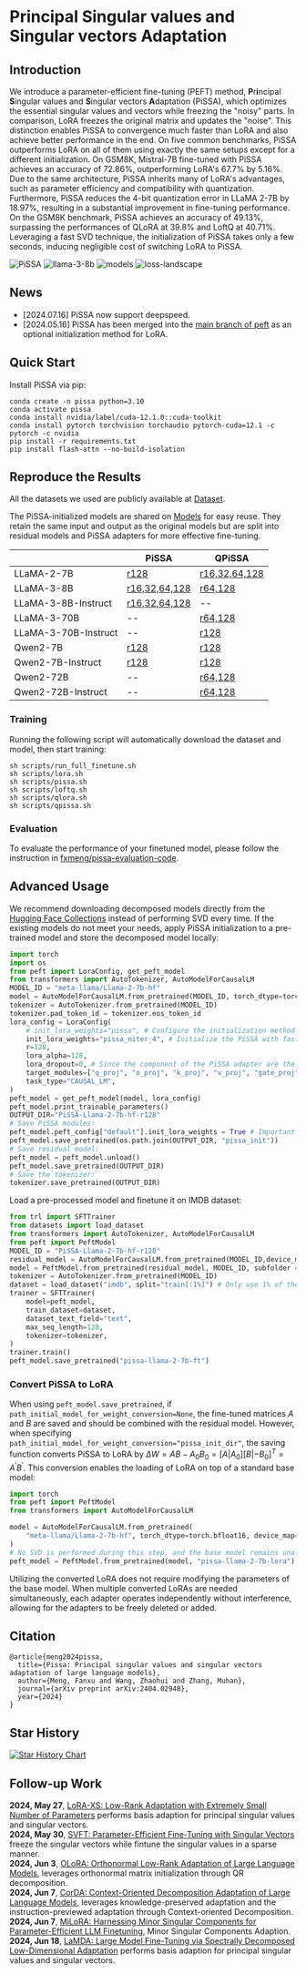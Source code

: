 # **P**r**i**ncipal **S**ingular values and **S**ingular vectors **A**daptation

## Introduction
We introduce a parameter-efficient fine-tuning (PEFT) method, **P**r**i**ncipal **S**ingular values and **S**ingular vectors **A**daptation (PiSSA), which optimizes the essential singular values and vectors while freezing the "noisy" parts. In comparison, LoRA freezes the original matrix and updates the "noise". This distinction enables PiSSA to convergence much faster than LoRA and also achieve better performance in the end. On five common benchmarks, PiSSA outperforms LoRA on all of them using exactly the same setups except for a different initialization. On GSM8K, Mistral-7B fine-tuned with PiSSA achieves an accuracy of 72.86\%, outperforming LoRA's 67.7\% by 5.16\%.
Due to the same architecture, PiSSA inherits many of LoRA's advantages, such as parameter efficiency and compatibility with quantization. 
Furthermore, PiSSA reduces the 4-bit quantization error in LLaMA 2-7B by 18.97\%, resulting in a substantial improvement in fine-tuning performance. On the GSM8K benchmark, PiSSA achieves an accuracy of 49.13\%, surpassing the performances of QLoRA at 39.8\% and LoftQ at 40.71\%.
Leveraging a fast SVD technique, the initialization of PiSSA takes only a few seconds, inducing negligible cost of switching LoRA to PiSSA.

![PiSSA](./assets/full-lora-pissa.png)
![llama-3-8b](./assets/llama3.png)
![models](./assets/models.png)
![loss-landscape](./assets/loss_landscape.gif)
## News
- [2024.07.16] PiSSA now support deepspeed.
- [2024.05.16] PiSSA has been merged into the [main branch of peft](https://github.com/huggingface/peft) as an optional initialization method for LoRA.

## Quick Start

Install PiSSA via pip:
```
conda create -n pissa python=3.10
conda activate pissa
conda install nvidia/label/cuda-12.1.0::cuda-toolkit
conda install pytorch torchvision torchaudio pytorch-cuda=12.1 -c pytorch -c nvidia
pip install -r requirements.txt
pip install flash-attn --no-build-isolation
```

## Reproduce the Results
All the datasets we used are publicly available at [Dataset](https://huggingface.co/collections/fxmeng/pissa-datasets-661ce700721235e542a5d7a8).

The PiSSA-initialized models are shared on [Models](https://huggingface.co/collections/fxmeng/pissa-qwen2-666a55e58b6feadc1015aa75) for easy reuse. They retain the same input and output as the original models but are split into residual models and PiSSA adapters for more effective fine-tuning.

|  | PiSSA | QPiSSA |
| --- | --- | --- |
| LLaMA-2-7B | [r128](https://huggingface.co/collections/fxmeng/pissa-llama-2-7b-66377477f7acbb051bc5dc6c) | [r16,32,64,128](https://huggingface.co/collections/fxmeng/pissa-llama-2-7b-66377477f7acbb051bc5dc6c) |
| LLaMA-3-8B | [r16,32,64,128](https://huggingface.co/collections/fxmeng/pissa-llama-3-8b-6637591fe4156d34a4191628) | [r64,128](https://huggingface.co/collections/fxmeng/pissa-llama-3-8b-6637591fe4156d34a4191628) |
| LLaMA-3-8B-Instruct | [r16,32,64,128](https://huggingface.co/collections/fxmeng/pissa-llama-3-8b-instruct-663774dbd2174225c139a653) | -- |
| LLaMA-3-70B | -- | [r64,128](https://huggingface.co/collections/fxmeng/pissa-llama-3-70b-66376205164dfca129a4caf1) |
| LLaMA-3-70B-Instruct | -- | [r128](https://huggingface.co/collections/fxmeng/pissa-llama-3-70b-66376205164dfca129a4caf1) |
| Qwen2-7B | [r128](https://huggingface.co/collections/fxmeng/pissa-qwen2-666a55e58b6feadc1015aa75) | [r128](https://huggingface.co/collections/fxmeng/pissa-qwen2-666a55e58b6feadc1015aa75) |
| Qwen2-7B-Instruct | [r128](https://huggingface.co/collections/fxmeng/pissa-qwen2-666a55e58b6feadc1015aa75) | [r128](https://huggingface.co/collections/fxmeng/pissa-qwen2-666a55e58b6feadc1015aa75) |
| Qwen2-72B | --| [r64,128](https://huggingface.co/collections/fxmeng/pissa-qwen2-666a55e58b6feadc1015aa75) |
| Qwen2-72B-Instruct | --| [r64,128](https://huggingface.co/collections/fxmeng/pissa-qwen2-666a55e58b6feadc1015aa75) |

### Training
Running the following script will automatically download the dataset and model, then start training:
```
sh scripts/run_full_finetune.sh
sh scripts/lora.sh
sh scripts/pissa.sh
sh scripts/loftq.sh
sh scripts/qlora.sh
sh scripts/qpissa.sh
```
### Evaluation
To evaluate the performance of your finetuned model, please follow the instruction in [fxmeng/pissa-evaluation-code](https://huggingface.co/datasets/fxmeng/pissa-evaluation-code).

## Advanced Usage
We recommend downloading decomposed models directly from the [Hugging Face Collections](https://huggingface.co/collections/fxmeng) instead of performing SVD every time.
If the existing models do not meet your needs, apply PiSSA initialization to a pre-trained model and store the decomposed model locally:
```python
import torch
import os
from peft import LoraConfig, get_peft_model
from transformers import AutoTokenizer, AutoModelForCausalLM
MODEL_ID = "meta-llama/Llama-2-7b-hf"
model = AutoModelForCausalLM.from_pretrained(MODEL_ID, torch_dtype=torch.bfloat16, device_map="auto")
tokenizer = AutoTokenizer.from_pretrained(MODEL_ID)
tokenizer.pad_token_id = tokenizer.eos_token_id
lora_config = LoraConfig(
    # init_lora_weights="pissa", # Configure the initialization method to "pissa", which may take several minutes to execute SVD on the pre-trained model.
    init_lora_weights="pissa_niter_4", # Initialize the PiSSA with fast SVD, which completes in just a few seconds.
    r=128,
    lora_alpha=128,
    lora_dropout=0, # Since the component of the PiSSA adapter are the principal singular values and vectors, dropout should be set to 0 to avoid random discarding.
    target_modules=["q_proj", "o_proj", "k_proj", "v_proj", "gate_proj", "up_proj", "down_proj"],
    task_type="CAUSAL_LM",
)
peft_model = get_peft_model(model, lora_config)
peft_model.print_trainable_parameters()
OUTPUT_DIR="PiSSA-Llama-2-7b-hf-r128"
# Save PiSSA modules:
peft_model.peft_config["default"].init_lora_weights = True # Important
peft_model.save_pretrained(os.path.join(OUTPUT_DIR, "pissa_init"))
# Save residual model:
peft_model = peft_model.unload()
peft_model.save_pretrained(OUTPUT_DIR)
# Save the tokenizer:
tokenizer.save_pretrained(OUTPUT_DIR)
```

Load a pre-processed model and finetune it on IMDB dataset:

```python
from trl import SFTTrainer
from datasets import load_dataset
from transformers import AutoTokenizer, AutoModelForCausalLM
from peft import PeftModel
MODEL_ID = "PiSSA-Llama-2-7b-hf-r128"
residual_model = AutoModelForCausalLM.from_pretrained(MODEL_ID,device_map="auto")
model = PeftModel.from_pretrained(residual_model, MODEL_ID, subfolder = "pissa_init", is_trainable=True)
tokenizer = AutoTokenizer.from_pretrained(MODEL_ID)
dataset = load_dataset("imdb", split="train[:1%]") # Only use 1% of the dataset
trainer = SFTTrainer(
    model=peft_model,
    train_dataset=dataset,
    dataset_text_field="text",
    max_seq_length=128,
    tokenizer=tokenizer,
)
trainer.train()
peft_model.save_pretrained("pissa-llama-2-7b-ft")
```

### Convert PiSSA to LoRA
When using `peft_model.save_pretrained`, if `path_initial_model_for_weight_conversion=None`, the fine-tuned matrices $A$ and $B$ are saved and should be combined with the residual model. However, when specifying `path_initial_model_for_weight_conversion="pissa_init_dir"`, the saving function converts PiSSA to LoRA by $\Delta W = A B - A_0 B_0 =  [A | A_0] [B | -B_0]^T=A^{'}B^{'}$. This conversion enables the loading of LoRA on top of a standard base model:

```python
import torch
from peft import PeftModel
from transformers import AutoModelForCausalLM

model = AutoModelForCausalLM.from_pretrained(
    "meta-llama/Llama-2-7b-hf", torch_dtype=torch.bfloat16, device_map="auto"
)
# No SVD is performed during this step, and the base model remains unaltered.
peft_model = PeftModel.from_pretrained(model, "pissa-llama-2-7b-lora")
```
Utilizing the converted LoRA does not require modifying the parameters of the base model. When multiple converted LoRAs are needed simultaneously, each adapter operates independently without interference, allowing for the adapters to be freely deleted or added.



## Citation
```
@article{meng2024pissa,
  title={Pissa: Principal singular values and singular vectors adaptation of large language models},
  author={Meng, Fanxu and Wang, Zhaohui and Zhang, Muhan},
  journal={arXiv preprint arXiv:2404.02948},
  year={2024}
}
```

## Star History

[![Star History Chart](https://api.star-history.com/svg?repos=GraphPKU/PiSSA&type=Date)](https://star-history.com/#GraphPKU/PiSSA&Date)

## Follow-up Work
**2024, May 27**, [LoRA-XS: Low-Rank Adaptation with Extremely Small Number of Parameters](https://arxiv.org/abs/2405.17604) performs basis adaption for principal singular values and singular vectors.  
**2024, May 30**, [SVFT: Parameter-Efficient Fine-Tuning with Singular Vectors](https://arxiv.org/abs/2405.19597) freeze the singular vectors while fintune the singular values in a sparse manner.  
**2024, Jun 3**, [OLoRA: Orthonormal Low-Rank Adaptation of Large Language Models](https://arxiv.org/abs/2406.01775), leverages orthonormal matrix initialization through QR decomposition.  
**2024, Jun 7**, [CorDA: Context-Oriented Decomposition Adaptation of Large Language Models](https://arxiv.org/abs/2406.05223), leverages knowledge-preserved adaptation and the instruction-previewed adaptation through Context-oriented Decomposition.  
**2024, Jun 7**, [MiLoRA: Harnessing Minor Singular Components for Parameter-Efficient LLM Finetuning](https://arxiv.org/abs/2406.09044), Minor Singular Components Adaption.  
**2024, Jun 18**, [LaMDA: Large Model Fine-Tuning via Spectrally Decomposed Low-Dimensional Adaptation](https://arxiv.org/abs/2406.12832) performs basis adaption for principal singular values and singular vectors.
